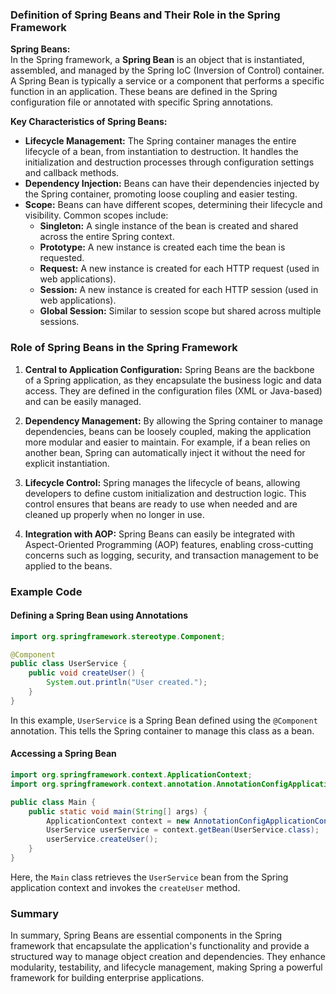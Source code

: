 ### Definition of Spring Beans and Their Role in the Spring Framework

**Spring Beans:**  
In the Spring framework, a **Spring Bean** is an object that is instantiated, assembled, and managed by the Spring IoC (Inversion of Control) container. A Spring Bean is typically a service or a component that performs a specific function in an application. These beans are defined in the Spring configuration file or annotated with specific Spring annotations.

**Key Characteristics of Spring Beans:**
- **Lifecycle Management:** The Spring container manages the entire lifecycle of a bean, from instantiation to destruction. It handles the initialization and destruction processes through configuration settings and callback methods.
- **Dependency Injection:** Beans can have their dependencies injected by the Spring container, promoting loose coupling and easier testing.
- **Scope:** Beans can have different scopes, determining their lifecycle and visibility. Common scopes include:
  - **Singleton:** A single instance of the bean is created and shared across the entire Spring context.
  - **Prototype:** A new instance is created each time the bean is requested.
  - **Request:** A new instance is created for each HTTP request (used in web applications).
  - **Session:** A new instance is created for each HTTP session (used in web applications).
  - **Global Session:** Similar to session scope but shared across multiple sessions.

### Role of Spring Beans in the Spring Framework

1. **Central to Application Configuration:** Spring Beans are the backbone of a Spring application, as they encapsulate the business logic and data access. They are defined in the configuration files (XML or Java-based) and can be easily managed.

2. **Dependency Management:** By allowing the Spring container to manage dependencies, beans can be loosely coupled, making the application more modular and easier to maintain. For example, if a bean relies on another bean, Spring can automatically inject it without the need for explicit instantiation.

3. **Lifecycle Control:** Spring manages the lifecycle of beans, allowing developers to define custom initialization and destruction logic. This control ensures that beans are ready to use when needed and are cleaned up properly when no longer in use.

4. **Integration with AOP:** Spring Beans can easily be integrated with Aspect-Oriented Programming (AOP) features, enabling cross-cutting concerns such as logging, security, and transaction management to be applied to the beans.

### Example Code

#### Defining a Spring Bean using Annotations

```java
import org.springframework.stereotype.Component;

@Component
public class UserService {
    public void createUser() {
        System.out.println("User created.");
    }
}
```

In this example, `UserService` is a Spring Bean defined using the `@Component` annotation. This tells the Spring container to manage this class as a bean.

#### Accessing a Spring Bean

```java
import org.springframework.context.ApplicationContext;
import org.springframework.context.annotation.AnnotationConfigApplicationContext;

public class Main {
    public static void main(String[] args) {
        ApplicationContext context = new AnnotationConfigApplicationContext(AppConfig.class);
        UserService userService = context.getBean(UserService.class);
        userService.createUser();
    }
}
```

Here, the `Main` class retrieves the `UserService` bean from the Spring application context and invokes the `createUser` method.

### Summary

In summary, Spring Beans are essential components in the Spring framework that encapsulate the application's functionality and provide a structured way to manage object creation and dependencies. They enhance modularity, testability, and lifecycle management, making Spring a powerful framework for building enterprise applications.